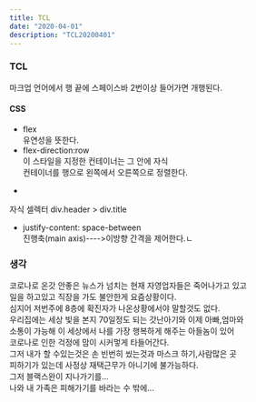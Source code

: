 ```yaml
---
title: TCL
date: "2020-04-01"
description: "TCL20200401"
---
```


### TCL
마크업 언어에서 행 끝에 스페이스바 2번이상 들어가면 개행된다.  

#### CSS
- flex  
 유연성을 뜻한다.  
- flex-direction:row  
이 스타일을 지정한 컨테이너는 그 안에 자식  
컨테이너를 행으로 왼쪽에서 오른쪽으로 정렬한다.  
- >
자식 셀렉터 div.header > div.title  
- justify-content: space-between  
진행축(main axis)---->이방향 간격을 제어한다.ㄴ


### 생각
코로나로 온갓 안좋은 뉴스가 넘치는 현재 자영업자들은 죽어나가고 있고  
일을 하고있고 직장을 가도 불안한게 요즘상황이다.  
심지어 저번주에 8층에 확진자가 나온상황에서야 말할것도 없다.  
우리집에는 세상 빛을 본지 70일정도 되는 갓난아기와 이제 아빠,엄마와  
소통이 가능해 이 세상에서 나를 가장 행복하게 해주는 아들놈이 있어   
코로나로 인한 걱정에 맘이 시커멓게 타들어간다.  
그저 내가 할 수있는것은 손 빈번히 씼는것과 마스크 하기,사람많은 곳  
피하기가 있는데 사정상 재택근무가 아니기에 불가능하다.  
그저 블랙스완이 지나가기를...  
나와 내 가족은 피해가기를 바라는 수 밖에...  

